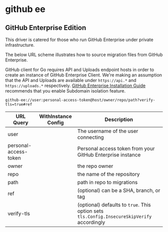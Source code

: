 # github ee

## GitHub Enterprise Edition

This driver is catered for those who run GitHub Enterprise under private infrastructure.

The below URL scheme illustrates how to source migration files from GitHub Enterprise.

GitHub client for Go requires API and Uploads endpoint hosts in order to create an instance of GitHub Enterprise Client. We're making an assumption that the API and Uploads are available under `https://api.*` and `https://uploads.*` respectively. [GitHub Enterprise Installation Guide](https://help.github.com/en/enterprise/2.15/admin/installation/enabling-subdomain-isolation) recommends that you enable Subdomain isolation feature.

`github-ee://user:personal-access-token@host/owner/repo/path?verify-tls=true#ref`

| URL Query  | WithInstance Config | Description |
|------------|---------------------|-------------|
| user | | The username of the user connecting |
| personal-access-token | | Personal access token from your GitHub Enterprise instance |
| owner | | the repo owner |
| repo | | the name of the repository |
| path | | path in repo to migrations |
| ref | | (optional) can be a SHA, branch, or tag |
| verify-tls | | (optional) defaults to `true`. This option sets `tls.Config.InsecureSkipVerify` accordingly |
